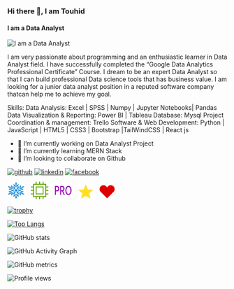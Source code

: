 ### Hi there 👋, I am Touhid
#### I am a Data Analyst
![I am a Data Analyst](https://media-exp1.licdn.com/dms/image/C5116AQEmiU7K56AIiw/profile-displaybackgroundimage-shrink_200_800/0/1575486211533?e=1654128000&v=beta&t=feCQlNJAGZtuqNvdKBdpDMu9DiwHtxCsJ46tRKVT4rY)

I am very passionate about programming and an enthusiastic learner in Data Analyst field. I have successfully completed the “Google Data Analytics Professional Certificate” Course. I dream to be an expert Data Analyst so that I can build professional Data science tools that has business value. I am looking for a junior data analyst position in a reputed software company thatcan help me to achieve my goal.

Skills: Data Analysis: Excel | SPSS | Numpy | Jupyter Notebooks| Pandas Data Visualization & Reporting: Power BI | Tableau Database:  Mysql Project Coordination & management:  Trello Software & Web Development: Python | JavaScript | HTML5 | CSS3 | Bootstrap |TailWindCSS | React js

- 🔭 I’m currently working on Data Analyst Project 
- 🌱 I’m currently learning MERN Stack 
- 👯 I’m looking to collaborate on Github 


[<img src='https://cdn.jsdelivr.net/npm/simple-icons@3.0.1/icons/github.svg' alt='github' height='40'>](https://github.com/https://github.com/touhid71)  [<img src='https://cdn.jsdelivr.net/npm/simple-icons@3.0.1/icons/linkedin.svg' alt='linkedin' height='40'>](https://www.linkedin.com/in/https://www.linkedin.com/in/touhid71/)  [<img src='https://cdn.jsdelivr.net/npm/simple-icons@3.0.1/icons/facebook.svg' alt='facebook' height='40'>](https://www.facebook.com/https://www.facebook.com/ahmed.touhid.12)  

<a href='https://archiveprogram.github.com/'><img src='https://raw.githubusercontent.com/acervenky/animated-github-badges/master/assets/acbadge.gif' width='40' height='40'></a> <a href='https://docs.github.com/en/developers'><img src='https://raw.githubusercontent.com/acervenky/animated-github-badges/master/assets/devbadge.gif' width='40' height='40'></a> <a href='https://github.com/pricing'><img src='https://raw.githubusercontent.com/acervenky/animated-github-badges/master/assets/pro.gif' width='40' height='40'></a> <a href='https://stars.github.com/'><img src='https://raw.githubusercontent.com/acervenky/animated-github-badges/master/assets/starbadge.gif' width='35' height='35'></a> <a href='https://docs.github.com/en/github/supporting-the-open-source-community-with-github-sponsors'><img src='https://raw.githubusercontent.com/acervenky/animated-github-badges/master/assets/sponsorbadge.gif' width='35' height='35'></a> 

[![trophy](https://github-profile-trophy.vercel.app/?username=https://github.com/touhid71)](https://github.com/ryo-ma/github-profile-trophy)

[![Top Langs](https://github-readme-stats.vercel.app/api/top-langs/?username=https://github.com/touhid71)](https://github.com/anuraghazra/github-readme-stats)

![GitHub stats](https://github-readme-stats.vercel.app/api?username=https://github.com/touhid71&show_icons=true)  

![GitHub Activity Graph](https://activity-graph.herokuapp.com/graph?username=https://github.com/touhid71)  

![GitHub metrics](https://metrics.lecoq.io/https://github.com/touhid71)  

![Profile views](https://gpvc.arturio.dev/https://github.com/touhid71)  

